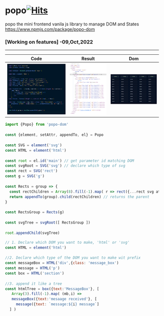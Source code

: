 # popo[![Hits](https://hits.seeyoufarm.com/api/count/incr/badge.svg?url=https%3A%2F%2Fgithub.com%2Fpikpokjeon%2Fpopo&count_bg=%2328DCFF&title_bg=%23555555&icon=&icon_color=%23E7E7E7&title=hits&edge_flat=true)](https://hits.seeyoufarm.com)
popo the mini frontend vanila js library to manage DOM and States
 https://www.npmjs.com/package/popo-dom

### [Working on features] -09,Oct,2022
---

| Code  |    Result    |    Dom|
|--------|--------|--------|
|<img src='https://github.com/pikpokjeon/popo/blob/main/assets/code1.png' width =450 >|<img src='https://github.com/pikpokjeon/popo/blob/main/assets/dom.png' width =250 >|<img src='https://github.com/pikpokjeon/popo/blob/main/assets/render.png' width =350 >|


```javascript
import {Popo} from 'popo-dom'

const {element, setAttr, appendTo, el} = Popo

const SVG = element('svg')
const HTML = element('html')

const root = el.id('main') // get parameter id matching DOM
const svgRoot = SVG('svg') // declare which type of svg
const rect = SVG('rect')
const g = SVG('g')

const Rects = group => {
  const rectChildren = Array(8).fill(-1).map( r => rect({...rect svg attributes}))
  return appendTo(group).child(rectChildren) // returns the parent
}

const RectsGroup = Rects(g)

const svgTree = svgRoot([ RectsGroup ])
       
root.appendChild(svgTree)
```


``` javascript
// 1. Declare which DOM you want to make, 'html' or 'svg'
const HTML = element('html')

//2. Declare which type of the DOM you want to make wit prefix
const messageBox = HTML('div',{class: 'message_box')
const message = HTML('p')
const box = HTML('section')

//3. append it like a tree
const htmlTree = box({text:'MessageBox'}, [
   Array(3).fill(-1).map( (mb,i) => 
   messageBox({text:'mesaage received'}, [
     message({text: `message:${i} message`]
  ] )
 

```
